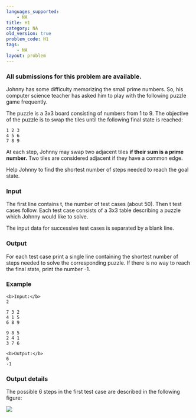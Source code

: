 ```yaml
---
languages_supported:
    - NA
title: H1
category: NA
old_version: true
problem_code: H1
tags:
    - NA
layout: problem
---
```

###  All submissions for this problem are available. 

Johnny has some difficulty memorizing the small prime numbers. So, his computer science teacher has asked him to play with the following puzzle game frequently.

The puzzle is a 3x3 board consisting of numbers from 1 to 9. The objective of the puzzle is to swap the tiles until the following final state is reached:

```
1 2 3
4 5 6
7 8 9

```
At each step, Johnny may swap two adjacent tiles **if their sum is a prime number.** Two tiles are considered adjacent if they have a common edge.

Help Johnny to find the shortest number of steps needed to reach the goal state.

### Input

The first line contains t, the number of test cases (about 50). Then t test cases follow. Each test case consists of a 3x3 table describing a puzzle which Johnny would like to solve.

The input data for successive test cases is separated by a blank line.

### Output

For each test case print a single line containing the shortest number of steps needed to solve the corresponding puzzle. If there is no way to reach the final state, print the number -1.

### Example

```
<b>Input:</b>
2

7 3 2 
4 1 5 
6 8 9 

9 8 5 
2 4 1 
3 7 6  

<b>Output:</b>
6
-1

```
### Output details

The possible 6 steps in the first test case are described in the following figure:

![](/themes/abessive/images/contests/h1.png)
